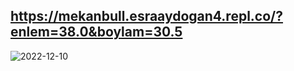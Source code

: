   ## https://mekanbull.esraaydogan4.repl.co/?enlem=38.0&boylam=30.5
![2022-12-10](https://user-images.githubusercontent.com/115172638/206864340-af56c3d5-705d-4029-9f4f-cf6527a20b02.png)
